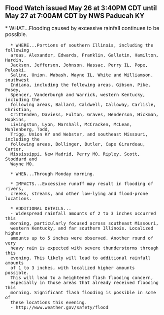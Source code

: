 <p>
   <h2>Flood Watch issued May 26 at 3:40PM CDT until May 27 at 7:00AM CDT by NWS Paducah KY</h2>
   <div style="font-size:120%">* WHAT...Flooding caused by excessive rainfall continues to be
      possible.
      
      * WHERE...Portions of southern Illinois, including the following
      areas, Alexander, Edwards, Franklin, Gallatin, Hamilton, Hardin,
      Jackson, Jefferson, Johnson, Massac, Perry IL, Pope, Pulaski,
      Saline, Union, Wabash, Wayne IL, White and Williamson, southwest
      Indiana, including the following areas, Gibson, Pike, Posey,
      Spencer, Vanderburgh and Warrick, western Kentucky, including the
      following areas, Ballard, Caldwell, Calloway, Carlisle, Christian,
      Crittenden, Daviess, Fulton, Graves, Henderson, Hickman, Hopkins,
      Livingston, Lyon, Marshall, McCracken, McLean, Muhlenberg, Todd,
      Trigg, Union KY and Webster, and southeast Missouri, including the
      following areas, Bollinger, Butler, Cape Girardeau, Carter,
      Mississippi, New Madrid, Perry MO, Ripley, Scott, Stoddard and
      Wayne MO.
      
      * WHEN...Through Monday morning.
      
      * IMPACTS...Excessive runoff may result in flooding of rivers,
      creeks, streams, and other low-lying and flood-prone locations.
      
      * ADDITIONAL DETAILS...
      - Widespread rainfall amounts of 2 to 3 inches occurred this
      morning, particularly focused across southeast Missouri,
      western Kentucky, and far southern Illinois. Localized higher
      amounts up to 5 inches were observed. Another round of very
      heavy rain is expected with severe thunderstorms through this
      evening. This likely will lead to additional rainfall amounts
      of 1 to 3 inches, with localized higher amounts possible.
      This will lead to a heightened flash flooding concern,
      especially in those areas that already received flooding this
      morning. Significant flash flooding is possible in some of
      these locations this evening.
      - http://www.weather.gov/safety/flood
   </div>
</p>